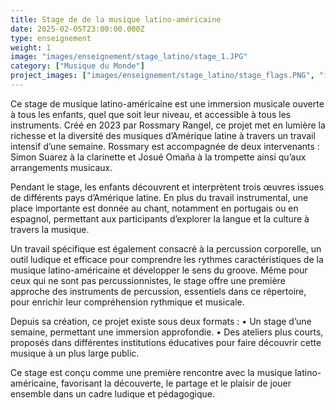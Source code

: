 ```yaml
---
title: Stage de de la musique latino-américaine
date: 2025-02-05T23:00:00.000Z
type: enseignement
weight: 1
image: "images/enseignement/stage_latino/stage_1.JPG"
category: ["Musique du Monde"]
project_images: ["images/enseignement/stage_latino/stage_flags.PNG", "images/enseignement/stage_latino/stage_2.jpg", "images/enseignement/stage_latino/stage_3.jpg"]
---
```


Ce stage de musique latino-américaine est une immersion musicale ouverte à tous les enfants, quel que soit leur niveau, et accessible à tous les instruments. Créé en 2023 par Rossmary Rangel, ce projet met en lumière la richesse et la diversité des musiques d’Amérique latine à travers un travail intensif d’une semaine. Rossmary est accompagnée de deux intervenants : Simon Suarez à la clarinette et Josué Omaña à la trompette ainsi qu’aux arrangements musicaux.

Pendant le stage, les enfants découvrent et interprètent trois œuvres issues de différents pays d’Amérique latine. En plus du travail instrumental, une place importante est donnée au chant, notamment en portugais ou en espagnol, permettant aux participants d’explorer la langue et la culture à travers la musique.

Un travail spécifique est également consacré à la percussion corporelle, un outil ludique et efficace pour comprendre les rythmes caractéristiques de la musique latino-américaine et développer le sens du groove. Même pour ceux qui ne sont pas percussionnistes, le stage offre une première approche des instruments de percussion, essentiels dans ce répertoire, pour enrichir leur compréhension rythmique et musicale.

Depuis sa création, ce projet existe sous deux formats :
	•	Un stage d’une semaine, permettant une immersion approfondie.
	•	Des ateliers plus courts, proposés dans différentes institutions éducatives pour faire découvrir cette musique à un plus large public.
	
Ce stage est conçu comme une première rencontre avec la musique latino-américaine, favorisant la découverte, le partage et le plaisir de jouer ensemble dans un cadre ludique et pédagogique.